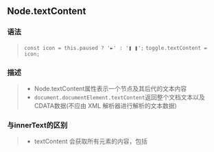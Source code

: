 ## Node.textContent
### 语法
>  `const icon = this.paused ? '►' : '❚ ❚';`
>  `toggle.textContent = icon;`

### 描述
> * Node.textContent属性表示一个节点及其后代的文本内容
> * `document.documentElement.textContent`返回整个文档文本以及
>    CDATA数据(不应由 XML 解析器进行解析的文本数据)

### 与innerText的区别
> * textContent 会获取所有元素的内容，包括 <script> 和 <style> 元素，然而 innerText 不会。
> * innerText意识到样式，并且不会返回隐藏元素的文本，而textContent会。
> * 由于 innerText 受 CSS 样式的影响，它会触发重排（reflow），但textContent 不会。

### 与innerHTML的区别
> * innerHTML 返回 HTML 文本。
> * 为了在元素中检索或写入文本，人们使用innerHTML。
>    textContent通常具有更好的性能，因为文本不会被解析为HTML。
>    此外，使用textContent可以防止 XSS 攻击。

```javascript
function togglePlay() {
		//点击切换播放 和暂停视频
		//当判断当前的视频播放状态，播放时变为暂停状态、暂停时变为播放状态
		//分别调用video.play() 和 video.pause()方法在此使用video[play]()和video[pause]()方法
		//使用中括号能够动态的传变量过去，使用 . 则不能  
	  const method = video.paused ? 'play' : 'pause';
	  video[method]();
	}
function updateButton() {
	  const icon = this.paused ? '►' : '❚ ❚';
	  //Node.textContent属性表示一个节点及其后代的文本内容
	  toggle.textContent = icon;
	}
video.addEventListener('click', togglePlay);
video.addEventListener('play', updateButton);
video.addEventListener('pause', updateButton);

```

```js

	/* Get Our Elements */
	const player =document.querySelector('.video');
	const video = player.querySelector('.viewer');
	const progress = player.querySelector('.progress');
	const progressBar = player.querySelector('.progress_point');
	const toggle = player.querySelector('.toggle');
	const skipButtons = player.querySelectorAll('[data-skip]');
	const ranges = player.querySelectorAll('.player_slider');

	//点击切换播放 和暂停视频============================
	function togglePlay() {
		//当判断当前的视频播放状态，播放时变为暂停状态、暂停时变为播放状态
		//分别调用video.play() 和 video.pause()方法在此使用video[play]()和video[pause]()方法
		//使用中括号能够动态的传变量过去，使用 . 则不能  
	  const method = video.paused ? 'play' : 'pause';
	  video[method]();
	}
	video.addEventListener('click', togglePlay);


	//播放按钮状态的改变=================================
	function updateButton() {
	  const icon = this.paused ? '►' : '❚ ❚';
	  //Node.textContent属性表示一个节点及其后代的文本内容
	  toggle.textContent = icon;
	}
	video.addEventListener('play', updateButton);
	video.addEventListener('pause', updateButton);
	toggle.addEventListener('click', togglePlay);

	//快进快退==========================================
	function skip() {
		//currentTime:视频当前播放时间 
		//给button设置data-skip属性 就可以通过dataset.skip获取到该属性的值也就是this.dataset.skip
		//但是这个值是字符串类型 需要把它转化为浮点型则需要parseFloat()将这个转化为浮点型
		//分别将时间加减当前视频的播放事件就可以做到快进快退。
	 video.currentTime += parseFloat(this.dataset.skip);
	}
	//音量大小和播放速度控制的函数
	//分别给每一个input[type=range]设置name属性，代表该范围所表示的内容，同时也是需要控制的方法名
	//所以要通过设置video[e.target.name]=e.target.value;就可以分别改变视频的音量和播放速度
	//e.target就是这两个input元素也就是this
	function handleRangeUpdate() {
	  video[this.name] = this.value;
	}
	
	skipButtons.forEach(button => button.addEventListener('click', skip));
	ranges.forEach(range => range.addEventListener('change', handleRangeUpdate));
	ranges.forEach(range => range.addEventListener('mousemove', handleRangeUpdate));


	//进度条显示==========================================
	function handleProgress() {
		//通过视频当前播放时间除以视频的总时长*100，就是当前视频播放的百分比，
		//将改该值使用模板字符串的方式传给flexBasis样式中就可以啦，在css中该样式名为flex-basis，
		//但是js中需要多单词的CSS属性不能用连字符连接flex-basis写为flexBasis
	  const percent = (video.currentTime / video.duration) * 100;
	  progressBar.style.flexBasis = `${percent}%`;
	}
	//timeupdate 事件在音频/视频（audio/video）的播放位置发生改变时触发。
	video.addEventListener('timeupdate', handleProgress);


	//拖拽进度条==========================================
	//我们要点击进度条时调整播放进度，我们改变进度，或者说宽度就需要得到鼠标点击的位置
	//这个可以通过事件对象的offsetX属性来找到，该属性代表鼠标点击的位置相对于该元素的水平偏移
	//得到偏移后计算出该位置的百分比
	function scrub(e) {
	  const scrubTime = (e.offsetX / progress.offsetWidth) * video.duration;
	  video.currentTime = scrubTime;
	}
	let mousedown = false;
	progress.addEventListener('click', scrub);
	progress.addEventListener('mousemove', (e) => mousedown && scrub(e));
	progress.addEventListener('mousedown', () => mousedown = true);
	progress.addEventListener('mouseup', () => mousedown = false);


```
